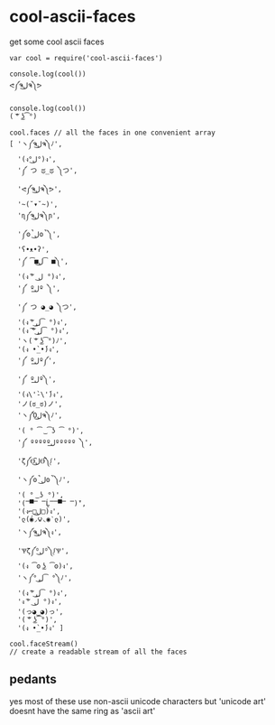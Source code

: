 # cool-ascii-faces

get some cool ascii faces

```
var cool = require('cool-ascii-faces')

console.log(cool())
ᕙ༼ຈل͜ຈ༽ᕗ

console.log(cool())
( ͝° ͜ʖ͡°)

cool.faces // all the faces in one convenient array
[ 'ヽ༼ຈل͜ຈ༽ﾉ',
  '(ง°ل͜°)ง',
  '༼ つ ಥ_ಥ ༽つ',
  'ᕙ༼ຈل͜ຈ༽ᕗ',
  '~(˘▾˘~)',
  'ɳ༼ຈل͜ຈ༽ɲ',
  '༼ʘ̚ل͜ʘ̚༽',
  'ʕ•ᴥ•ʔ',
  '༼ ͡■ل͜ ͡■༽',
  '(ง ͠° ل͜ °)ง',
  '༼ ºل͟º ༽',
  '༼ つ ◕_◕ ༽つ',
  '(ง ͠° ͟ل͜ ͡°)ง',
  '(ง ͠ ͠° ͟ل͜ ͡°)ง',
  'ヽ( ͝° ͜ʖ͡°)ﾉ',
  '(ง •̀_•́)ง',
  '༼ ºل͟º༼',
  '༼ ºل͟º༽',
  '(ง\'̀-\'́)ง',
  'ノ(ಠ_ಠ)ノ',
  'ヽ༼Ὸل͜ຈ༽ﾉ',
  '( ° ͡ ͜ ͡ʖ ͡ °)',
  '༼ ºººººل͟ººººº ༽',
  'ζ༼Ɵ͆ل͜Ɵ͆༽ᶘ',
  'ヽ༼ʘ̚ل͜ʘ̚༽ﾉ',
  '( ° ͜ ʖ °)',
  '(̿▀̿ ̿Ĺ̯̿̿▀̿ ̿)̄',
  '(ง⌐□ل͜□)ง',
  'ლ(́◉◞౪◟◉‵ლ)',
  'ヽ༼ຈل͜ຈ༽ง',
  'Ѱζ༼ᴼل͜ᴼ༽ᶘѰ',
  '(ง ͡ʘ ͜ʖ ͡ʘ)ง',
  'ヽ༼° ͟ل͜ ͡°༽ﾉ',
  '(ง ͠° ͟ل͜ ͡°)ง',
  'ง ͠° ل͜ °)ง',
  '(っ◕‿◕)っ',
  '( ͝° ͜ʖ͡°)',
  '(ง •̀_•́)ง' ]
  
cool.faceStream()
// create a readable stream of all the faces
```

## pedants

yes most of these use non-ascii unicode characters but 'unicode art' doesnt have the same ring as 'ascii art'
